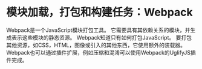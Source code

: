 # 模块加载，打包和构建任务：Webpack

Webpack是一个JavaScript模块打包工具。 它需要具有其依赖关系的模块，并生成表示这些模块的静态资源。 Webpack知道只有如何打包JavaScript。 要打包其他资源，如CSS，HTML，图像或引入的其他东西，它使用额外的装载器。 Webpack也可以通过插件扩展，例如压缩和混淆可以使用Webpack的UglifyJS插件完成。
